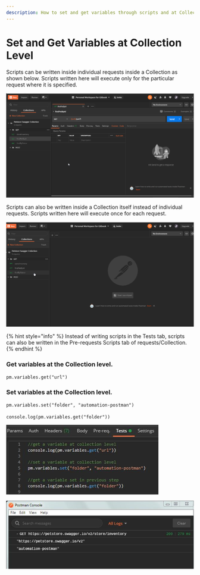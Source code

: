 ```yaml
---
description: How to set and get variables through scripts and at Collection scope.
---
```


# Set and Get Variables at Collection Level

Scripts can be written inside individual requests inside a Collection as shown below. Scripts written here will execute only for the particular request where it is specified.

![Scripting inside Request](../.gitbook/assets/scriptingrequestcollection.gif)

Scripts can also be written inside a Collection itself instead of individual requests. Scripts written here will execute once for each request.

![Scripting at the Collection level](../.gitbook/assets/scriptingcollection.gif)

{% hint style="info" %}
Instead of writing scripts in the Tests tab, scripts can also be written in the Pre-requests Scripts tab of requests/Collection.
{% endhint %}

### Get variables at the Collection level.

```text
pm.variables.get("url")
```

### Set variables at the Collection level.

```text
pm.variables.set("folder", "automation-postman")

console.log(pm.variables.get("folder"))
```

![Scripting at Collection level](../.gitbook/assets/script-collectionlevel.jpg)

![Console logs for scripting at Collection level](../.gitbook/assets/console.jpg)

